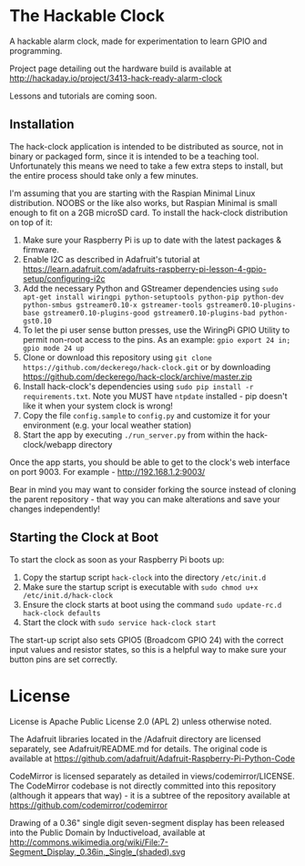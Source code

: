 The Hackable Clock
==================

A hackable alarm clock, made for experimentation to learn GPIO and programming.

Project page detailing out the hardware build is available at http://hackaday.io/project/3413-hack-ready-alarm-clock

Lessons and tutorials are coming soon.

Installation
------------

The hack-clock application is intended to be distributed as source, not in binary or packaged form, since
it is intended to be a teaching tool. Unfortunately this means we need to take a few extra steps to
install, but the entire process should take only a few minutes.

I'm assuming that you are starting with the Raspian Minimal Linux distribution. NOOBS or the like also works, but Raspian Minimal is small enough to fit on a 2GB microSD card. To install the hack-clock distribution on top of it:

1. Make sure your Raspberry Pi is up to date with the latest packages & firmware.
2. Enable I2C as described in Adafruit's tutorial at https://learn.adafruit.com/adafruits-raspberry-pi-lesson-4-gpio-setup/configuring-i2c
3. Add the necessary Python and GStreamer dependencies using `sudo apt-get install wiringpi python-setuptools python-pip python-dev python-smbus gstreamer0.10-x gstreamer-tools gstreamer0.10-plugins-base gstreamer0.10-plugins-good gstreamer0.10-plugins-bad python-gst0.10`
4. To let the pi user sense button presses, use the WiringPi GPIO Utility to permit non-root access to the pins. As an example: `gpio export 24 in; gpio mode 24 up`
5. Clone or download this repository using `git clone https://github.com/deckerego/hack-clock.git` or by downloading https://github.com/deckerego/hack-clock/archive/master.zip
6. Install hack-clock's dependencies using `sudo pip install -r requirements.txt`. Note you MUST have `ntpdate` installed - pip doesn't like it when your system clock is wrong!
7. Copy the file `config.sample` to `config.py` and customize it for your environment (e.g. your local weather station)
8. Start the app by executing `./run_server.py` from within the hack-clock/webapp directory

Once the app starts, you should be able to get to the clock's web interface on port 9003. For example - http://192.168.1.2:9003/

Bear in mind you may want to consider forking the source instead of cloning the parent repository - that way you can make alterations and save your changes independently!

Starting the Clock at Boot
--------------------------

To start the clock as soon as your Raspberry Pi boots up:

1. Copy the startup script `hack-clock` into the directory `/etc/init.d`
2. Make sure the startup script is executable with `sudo chmod u+x /etc/init.d/hack-clock`
3. Ensure the clock starts at boot using the command `sudo update-rc.d hack-clock defaults`
4. Start the clock with `sudo service hack-clock start`

The start-up script also sets GPIO5 (Broadcom GPIO 24) with the correct input values and resistor states, so this is a helpful
way to make sure your button pins are set correctly.

License
=======

License is Apache Public License 2.0 (APL 2) unless otherwise noted.

The Adafruit libraries located in the /Adafruit directory are licensed separately, see Adafruit/README.md for details.
The original code is available at https://github.com/adafruit/Adafruit-Raspberry-Pi-Python-Code

CodeMirror is licensed separately as detailed in views/codemirror/LICENSE. The CodeMirror codebase is
not directly committed into this repository (although it appears that way) - it is a subtree of
the repository available at https://github.com/codemirror/codemirror

Drawing of a 0.36" single digit seven-segment display has been released into the Public Domain by Inductiveload,
available at http://commons.wikimedia.org/wiki/File:7-Segment_Display,_0.36in,_Single_(shaded).svg
